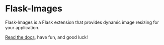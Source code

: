 Flask-Images
============


Flask-Images is a Flask extension that provides dynamic image resizing for your application.

[Read the docs][docs], have fun, and good luck!


[docs]: https://mikeboers.github.io/Flask-Images/
